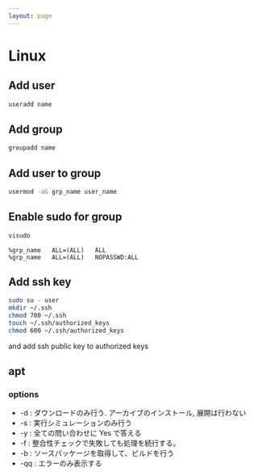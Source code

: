 ```yaml
---
layout: page
---
```


# Linux

## Add user

```sh
useradd name
```

## Add group

```sh
groupadd name
```

## Add user to group

```sh
usermod -aG grp_name user_name
```

## Enable sudo for group

```sh
visudo
```

```
%grp_name   ALL=(ALL)   ALL
%grp_name   ALL=(ALL)   NOPASSWD:ALL
```

## Add ssh key

```sh
sudo su - user
mkdir ~/.ssh
chmod 700 ~/.ssh
touch ~/.ssh/authorized_keys
chmod 600 ~/.ssh/authorized_keys
```

and add ssh public key to authorized keys

## apt

### options

* -d : ダウンロードのみ行う. アーカイブのインストール, 展開は行わない
* -s : 実行シミュレーションのみ行う
* -y : 全ての問い合わせに Yes で答える
* -f : 整合性チェックで失敗しても処理を続行する。
* -b : ソースパッケージを取得して、ビルドを行う
* -qq : エラーのみ表示する
